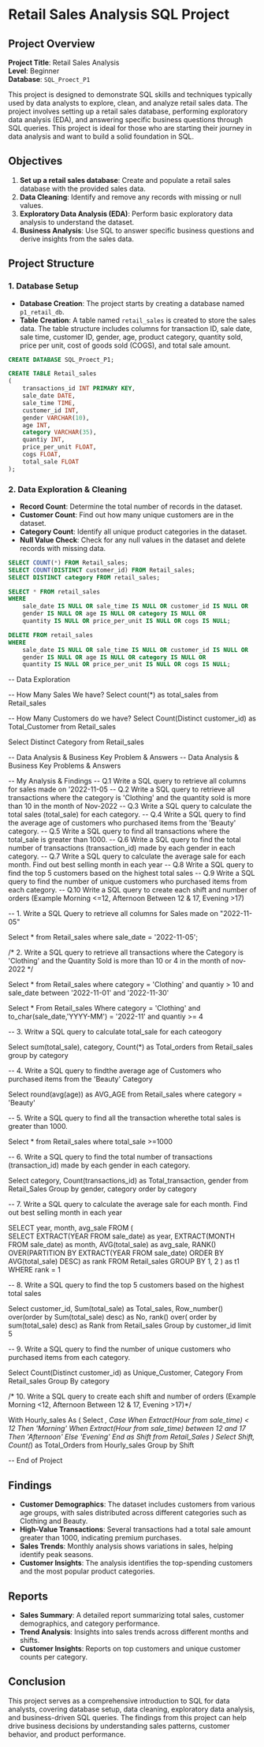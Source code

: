 # Retail Sales Analysis SQL Project

## Project Overview

**Project Title**: Retail Sales Analysis  
**Level**: Beginner  
**Database**: `SQL_Proect_P1`

This project is designed to demonstrate SQL skills and techniques typically used by data analysts to explore, clean, and analyze retail sales data. The project involves setting up a retail sales database, performing exploratory data analysis (EDA), and answering specific business questions through SQL queries. This project is ideal for those who are starting their journey in data analysis and want to build a solid foundation in SQL.

## Objectives

1. **Set up a retail sales database**: Create and populate a retail sales database with the provided sales data.
2. **Data Cleaning**: Identify and remove any records with missing or null values.
3. **Exploratory Data Analysis (EDA)**: Perform basic exploratory data analysis to understand the dataset.
4. **Business Analysis**: Use SQL to answer specific business questions and derive insights from the sales data.

## Project Structure

### 1. Database Setup

- **Database Creation**: The project starts by creating a database named `p1_retail_db`.
- **Table Creation**: A table named `retail_sales` is created to store the sales data. The table structure includes columns for transaction ID, sale date, sale time, customer ID, gender, age, product category, quantity sold, price per unit, cost of goods sold (COGS), and total sale amount.

```sql
CREATE DATABASE SQL_Proect_P1;

CREATE TABLE Retail_sales
(
    transactions_id INT PRIMARY KEY,
    sale_date DATE,	
    sale_time TIME,
    customer_id INT,	
    gender VARCHAR(10),
    age INT,
    category VARCHAR(35),
    quantiy INT,
    price_per_unit FLOAT,	
    cogs FLOAT,
    total_sale FLOAT
);
```

### 2. Data Exploration & Cleaning

- **Record Count**: Determine the total number of records in the dataset.
- **Customer Count**: Find out how many unique customers are in the dataset.
- **Category Count**: Identify all unique product categories in the dataset.
- **Null Value Check**: Check for any null values in the dataset and delete records with missing data.

```sql
SELECT COUNT(*) FROM Retail_sales;
SELECT COUNT(DISTINCT customer_id) FROM Retail_sales;
SELECT DISTINCT category FROM retail_sales;

SELECT * FROM retail_sales
WHERE 
    sale_date IS NULL OR sale_time IS NULL OR customer_id IS NULL OR 
    gender IS NULL OR age IS NULL OR category IS NULL OR 
    quantity IS NULL OR price_per_unit IS NULL OR cogs IS NULL;

DELETE FROM retail_sales
WHERE 
    sale_date IS NULL OR sale_time IS NULL OR customer_id IS NULL OR 
    gender IS NULL OR age IS NULL OR category IS NULL OR 
    quantity IS NULL OR price_per_unit IS NULL OR cogs IS NULL;
```
-- Data Exploration

-- How Many Sales We have?
Select count(*) as total_sales from Retail_sales

-- How Many Customers do we have?
Select Count(Distinct customer_id) as Total_Customer from Retail_sales

Select Distinct Category from Retail_sales

-- Data Analysis & Business Key Problem & Answers
-- Data Analysis & Business Key Problems & Answers

-- My Analysis & Findings
-- Q.1 Write a SQL query to retrieve all columns for sales made on '2022-11-05
-- Q.2 Write a SQL query to retrieve all transactions where the category is 'Clothing' and the quantity sold is more than 10 in the month of Nov-2022
-- Q.3 Write a SQL query to calculate the total sales (total_sale) for each category.
-- Q.4 Write a SQL query to find the average age of customers who purchased items from the 'Beauty' category.
-- Q.5 Write a SQL query to find all transactions where the total_sale is greater than 1000.
-- Q.6 Write a SQL query to find the total number of transactions (transaction_id) made by each gender in each category.
-- Q.7 Write a SQL query to calculate the average sale for each month. Find out best selling month in each year
-- Q.8 Write a SQL query to find the top 5 customers based on the highest total sales 
-- Q.9 Write a SQL query to find the number of unique customers who purchased items from each category.
-- Q.10 Write a SQL query to create each shift and number of orders (Example Morning <=12, Afternoon Between 12 & 17, Evening >17)


-- 1. Write a SQL Query to retrieve all columns for Sales made on "2022-11-05"

Select * from Retail_sales where sale_date = '2022-11-05';

/* 2. Write a SQL query to retrieve all transactions where the Category is 
'Clothing' and the Quantity Sold is more than 10 or 4 in the month of nov-2022 */

Select * 
from Retail_sales 
where category = 'Clothing' 
and quantiy > 10 
and sale_date between '2022-11-01' and '2022-11-30'

Select *
From Retail_sales
Where category = 'Clothing'
	and
	to_char(sale_date,'YYYY-MM') = '2022-11'
	and
	quantiy >= 4

-- 3. Writw a SQL query to calculate total_sale for each cateogory

Select 
	sum(total_sale), 
	category,
	Count(*) as Total_orders
from Retail_sales 
group by category

-- 4. Write a SQL query to findthe average age of Customers who purchased items from the 'Beauty' Category

Select 
	round(avg(age)) as AVG_AGE
from Retail_sales
where category = 'Beauty'

-- 5. Write a SQL query to find all the transaction wherethe total sales is greater than 1000.

Select *
from Retail_sales
where total_sale >=1000

--  6. Write a SQL query to find the total number of transactions (transaction_id) made by each gender in each category.

Select 
	category,
	Count(transactions_id) as Total_transaction,
	gender 
from Retail_Sales 
Group by gender, 
		 category
order by category

-- 7. Write a SQL query to calculate the average sale for each month. Find out best selling month in each year

SELECT 
       year,
       month,
    avg_sale
FROM 
(    
SELECT 
    EXTRACT(YEAR FROM sale_date) as year,
    EXTRACT(MONTH FROM sale_date) as month,
    AVG(total_sale) as avg_sale,
    RANK() OVER(PARTITION BY EXTRACT(YEAR FROM sale_date) ORDER BY AVG(total_sale) DESC) as rank
FROM Retail_sales
GROUP BY 1, 2
) as t1
WHERE rank = 1

-- 8. Write a SQL query to find the top 5 customers based on the highest total sales 

Select 
	customer_id,
	Sum(total_sale) as Total_sales,
	Row_number() over(order by Sum(total_sale) desc) as No,
	rank() over( order by sum(total_sale) desc) as Rank
from Retail_sales 
Group by customer_id
limit 5

-- 9. Write a SQL query to find the number of unique customers who purchased items from each category.

Select 
	Count(Distinct customer_id) as Unique_Customer,
	Category
From Retail_sales
Group By category

/* 10. Write a SQL query to create each shift and number of orders 
(Example Morning <12, Afternoon Between 12 & 17, Evening >17)*/

With Hourly_sales
As
(
Select *,
	Case
		When Extract(Hour from sale_time) < 12 Then 'Morning'
		When Extract(Hour from sale_time) between 12 and 17 Then 'Afternoon'
		Else 'Evening'
	End as Shift
from Retail_Sales
)
Select
	Shift,
	Count(*) as Total_Orders
from Hourly_sales
Group by Shift

-- End of Project

## Findings

- **Customer Demographics**: The dataset includes customers from various age groups, with sales distributed across different categories such as Clothing and Beauty.
- **High-Value Transactions**: Several transactions had a total sale amount greater than 1000, indicating premium purchases.
- **Sales Trends**: Monthly analysis shows variations in sales, helping identify peak seasons.
- **Customer Insights**: The analysis identifies the top-spending customers and the most popular product categories.

## Reports

- **Sales Summary**: A detailed report summarizing total sales, customer demographics, and category performance.
- **Trend Analysis**: Insights into sales trends across different months and shifts.
- **Customer Insights**: Reports on top customers and unique customer counts per category.

## Conclusion

This project serves as a comprehensive introduction to SQL for data analysts, covering database setup, data cleaning, exploratory data analysis, and business-driven SQL queries. The findings from this project can help drive business decisions by understanding sales patterns, customer behavior, and product performance.
